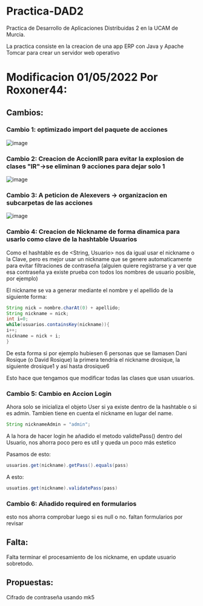 # Practica-DAD2
Practica de Desarrollo de Aplicaciones Distribuidas 2 en la UCAM de Murcia.

La practica consiste en la creacion de una app ERP con Java y Apache Tomcar para crear un servidor web operativo

# Modificacion 01/05/2022 Por Roxoner44:
## Cambios:
### Cambio 1: optimizado import del paquete de acciones

![image](https://user-images.githubusercontent.com/58725397/166156314-a59df03f-6eed-45ce-a42d-18ecfa6ffc0b.png)

### Cambio 2: Creacion de AccionIR para evitar la explosion de clases "IR"->se eliminan 9 acciones para dejar solo 1

![image](https://user-images.githubusercontent.com/58725397/166156426-55cd5aa6-060d-43d4-8619-8e207ffa8516.png)

### Cambio 3: A peticion de Alexevers -> organizacion en subcarpetas de las acciones

![image](https://user-images.githubusercontent.com/58725397/166157342-ba3738f8-1143-426e-95fb-eb2cc040c066.png)


### Cambio 4: Creacion de Nickname de forma dinamica para usarlo como clave de la hashtable Usuarios
Como el hashtable es de <String, Usuario> nos da igual usar el nickname o la Clave, pero es mejor usar un nickname que se genere automaticamente para evitar filtraciones de contraseña (alguien quiere registrarse y a ver que esa contraseña ya existe prueba con todos los nombres de usuario posible, por ejemplo)

El nickname se va a generar mediante el nombre y el apellido de la siguiente forma:

```java
String nick = nombre.charAt(0) + apellido;
String nickname = nick;
int i=0;
while(usuarios.containsKey(nickname)){
i++;
nickname = nick + i;
}
```
De esta forma si por ejemplo hubiesen 6 personas que se llamasen Dani Rosique (o David Rosique) la primera tendría el nickname drosique, la siguiente drosique1 y así hasta drosique6

Esto hace que tengamos que modificar todas las clases que usan usuarios.

### Cambio 5: Cambio en Accion Login
Ahora solo se inicializa el objeto User si ya existe dentro de la hashtable o si es admin. Tambien tiene en cuenta el nickname en lugar del name.
```java
String nicknameAdmin = "admin";
```
A la hora de hacer login he añadido el metodo validtePass() dentro del Usuario, nos ahorra poco pero es utíl y queda un poco más estetico

Pasamos de esto:
```java
usuarios.get(nickname).getPass().equals(pass)
```
A esto:
```java
usuatios.get(nickname).validatePass(pass)
```

### Cambio 6: Añadido required en formularios
 esto nos ahorra comprobar luego si es null o no. faltan formularios por revisar
 
## Falta:
Falta terminar el procesamiento de los nickname, en update usuario sobretodo.

## Propuestas:
Cifrado de contraseña usando mk5

